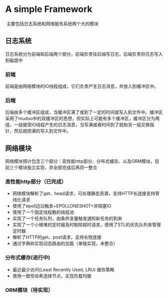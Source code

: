 #  A simple Framework

​		主要包括日志系统和网络服务系统两个大的模块

## 日志系统

​		日志系统分为前端和后端两个部分，前端负责往后端写日志，后端负责将日志写入到磁盘中

###		前端

​		前端是由网络模块的IO线程组成，它们负责产生日志消息，并放入到缓冲区中。

###  后端

​		后端由多个缓冲区组成，当缓冲区满了或到了一定的时间就写入到文件中。缓冲区采用了muduo中的双缓冲区的思想，但实际上可能有多个缓冲区，缓冲区分为两组，一组接受IO线程产生的日志消息，当写满或者时间到了就和另一组交换指针，然后就把满的写入到文件中。

##  网络模块

​		网络模块预计包含三个部分：高性能http部分、分布式缓存、以及ORM模块，目前三个模块独立实现，并全部完成后再同一整合

###  高性能http部分（已完成）

- 网络模块解析了get、head请求，可处理静态资源，支持HTTP长连接支持管线化请求
- 使用了epoll边沿触发+EPOLLONESHOT+非阻塞IO
- 使用了一个固定线程数的线程池
- 实现了一个任务队列，由条件变量触发通知新任务的到来
- 实现了一个小根堆的定时器及时剔除超时请求，使用了STL的优先队列来管理定时器
- 解析了HTTP的get、post请求，支持长短连接
- 通过字典树实现动态路由的加载（单独实现，未整合）

###  分布式缓存(进行中)

- 最近最少访问(Least Recently Used, LRU) 缓存策略
- 使用一致性哈希选择节点，实现负载均衡

###  ORM模块（待实现）